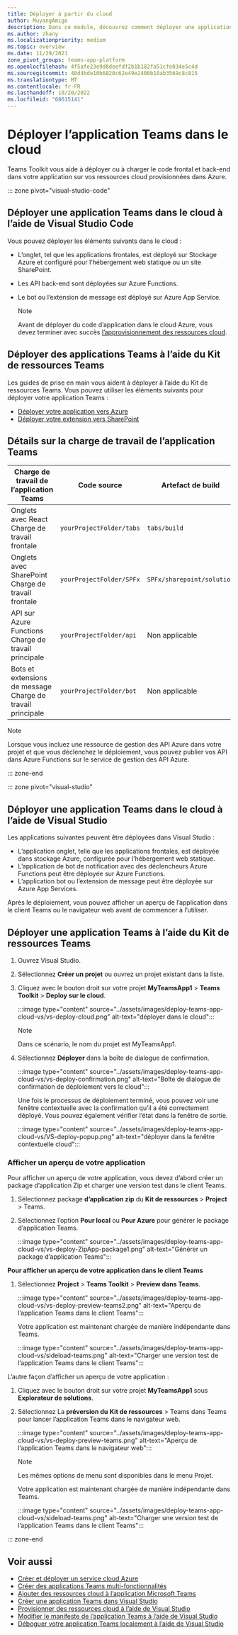 ```yaml
---
title: Déployer à partir du cloud
author: MuyangAmigo
description: Dans ce module, découvrez comment déployer une application dans le cloud, Azure ou SharePoint et déployer des applications Teams à l’aide du Kit de ressources Teams
ms.author: zhany
ms.localizationpriority: medium
ms.topic: overview
ms.date: 11/29/2021
zone_pivot_groups: teams-app-platform
ms.openlocfilehash: 4f5afe23e9d8deefdf2b1b182fa51cfe034e5c4d
ms.sourcegitcommit: 40d4bde10b6820c62e49e2400b10ab3569c8c815
ms.translationtype: MT
ms.contentlocale: fr-FR
ms.lasthandoff: 10/20/2022
ms.locfileid: "68615141"
---
```

# <a name="deploy-teams-app-to-the-cloud"></a>Déployer l’application Teams dans le cloud

Teams Toolkit vous aide à déployer ou à charger le code frontal et back-end dans votre application sur vos ressources cloud provisionnées dans Azure.

::: zone pivot="visual-studio-code"

## <a name="deploy-teams-app-to-the-cloud-using-visual-studio-code"></a>Déployer une application Teams dans le cloud à l’aide de Visual Studio Code

Vous pouvez déployer les éléments suivants dans le cloud :

* L’onglet, tel que les applications frontales, est déployé sur Stockage Azure et configuré pour l’hébergement web statique ou un site SharePoint.
* Les API back-end sont déployées sur Azure Functions.
* Le bot ou l’extension de message est déployé sur Azure App Service.

  > [!NOTE]
  > Avant de déployer du code d’application dans le cloud Azure, vous devez terminer avec succès [l’approvisionnement des ressources cloud](provision.md).

## <a name="deploy-teams-apps-using-teams-toolkit"></a>Déployer des applications Teams à l’aide du Kit de ressources Teams

Les guides de prise en main vous aident à déployer à l’aide du Kit de ressources Teams. Vous pouvez utiliser les éléments suivants pour déployer votre application Teams :

* [Déployer votre application vers Azure](/microsoftteams/platform/sbs-gs-javascript?tabs=vscode%2Cvsc%2Cviscode%2Cvcode&tutorial-step=8&branch)
* [Déployer votre extension vers SharePoint](/microsoftteams/platform/sbs-gs-spfx?tabs=vscode%2Cviscode&tutorial-step=4&branch)

## <a name="details-on-teams-app-workload"></a>Détails sur la charge de travail de l’application Teams

| Charge de travail de l’application Teams | Code source | Artefact de build| Ressource cible |
|-------------|----------|---------------|---------------|
|Onglets avec React </br> Charge de travail frontale| `yourProjectFolder/tabs`| `tabs/build` |Stockage Azure |
|Onglets avec SharePoint </br> Charge de travail frontale | `yourProjectFolder/SPFx`| `SPFx/sharepoint/solution` |Catalogue des applications SharePoint |
|API sur Azure Functions </br> Charge de travail principale | `yourProjectFolder/api`| Non applicable |Azure Functions |
|Bots et extensions de message </br> Charge de travail principale | `yourProjectFolder/bot` | Non applicable | Azure App Service |

> [!NOTE]
> Lorsque vous incluez une ressource de gestion des API Azure dans votre projet et que vous déclenchez le déploiement, vous pouvez publier vos API dans Azure Functions sur le service de gestion des API Azure.

::: zone-end

::: zone pivot="visual-studio"

## <a name="deploy-teams-app-to-the-cloud-using-visual-studio"></a>Déployer une application Teams dans le cloud à l’aide de Visual Studio

Les applications suivantes peuvent être déployées dans Visual Studio :

* L’application onglet, telle que les applications frontales, est déployée dans stockage Azure, configurée pour l’hébergement web statique.
* L’application de bot de notification avec des déclencheurs Azure Functions peut être déployée sur Azure Functions.
* L’application bot ou l’extension de message peut être déployée sur Azure App Services.

Après le déploiement, vous pouvez afficher un aperçu de l’application dans le client Teams ou le navigateur web avant de commencer à l’utiliser.

## <a name="deploy-teams-app-using-teams-toolkit"></a>Déployer une application Teams à l’aide du Kit de ressources Teams

1. Ouvrez Visual Studio.
1. Sélectionnez **Créer un projet** ou ouvrez un projet existant dans la liste.
1. Cliquez avec le bouton droit sur votre projet **MyTeamsApp1** > **Teams Toolkit** > **Deploy sur le cloud**.

   :::image type="content" source="../assets/images/deploy-teams-app-cloud-vs/vs-deploy-cloud.png" alt-text="déployer dans le cloud":::

   > [!NOTE]
   > Dans ce scénario, le nom du projet est MyTeamsApp1.

1. Sélectionnez **Déployer** dans la boîte de dialogue de confirmation.

   :::image type="content" source="../assets/images/deploy-teams-app-cloud-vs/vs-deploy-confirmation.png" alt-text="Boîte de dialogue de confirmation de déploiement vers le cloud":::

   Une fois le processus de déploiement terminé, vous pouvez voir une fenêtre contextuelle avec la confirmation qu’il a été correctement déployé. Vous pouvez également vérifier l’état dans la fenêtre de sortie.

   :::image type="content" source="../assets/images/deploy-teams-app-cloud-vs/VS-deploy-popup.png" alt-text="déployer dans la fenêtre contextuelle cloud":::

### <a name="preview-your-app"></a>Afficher un aperçu de votre application

Pour afficher un aperçu de votre application, vous devez d’abord créer un package d’application Zip et charger une version test dans le client Teams.

1. Sélectionnez package **d’application zip** du **Kit de ressources** >  **Project** >  Teams.
1. Sélectionnez l’option **Pour local** ou **Pour Azure** pour générer le package d’application Teams.

   :::image type="content" source="../assets/images/deploy-teams-app-cloud-vs/vs-deploy-ZipApp-package1.png" alt-text="Générer un package d’application Teams":::

**Pour afficher un aperçu de votre application dans le client Teams**

1. Sélectionnez **Project** > **Teams Toolkit** > **Preview dans Teams**.

   :::image type="content" source="../assets/images/deploy-teams-app-cloud-vs/vs-deploy-preview-teams2.png" alt-text="Aperçu de l’application Teams dans le client Teams":::

   Votre application est maintenant chargée de manière indépendante dans Teams.

   :::image type="content" source="../assets/images/deploy-teams-app-cloud-vs/sideload-teams.png" alt-text="Charger une version test de l’application Teams dans le client Teams":::

L’autre façon d’afficher un aperçu de votre application :

1. Cliquez avec le bouton droit sur votre projet **MyTeamsApp1** sous **Explorateur de solutions**.
1. Sélectionnez La **préversion du** **Kit de ressources** >  Teams dans Teams pour lancer l’application Teams dans le navigateur web.

   :::image type="content" source="../assets/images/deploy-teams-app-cloud-vs/vs-deploy-preview-teams.png" alt-text="Aperçu de l’application Teams dans le navigateur web":::

   > [!NOTE]
   > Les mêmes options de menu sont disponibles dans le menu Projet.

   Votre application est maintenant chargée de manière indépendante dans Teams.

   :::image type="content" source="../assets/images/deploy-teams-app-cloud-vs/sideload-teams.png" alt-text="Charger une version test de l’application Teams dans le client Teams":::

::: zone-end

## <a name="see-also"></a>Voir aussi

* [Créer et déployer un service cloud Azure](/azure/cloud-services/cloud-services-how-to-create-deploy-portal)
* [Créer des applications Teams multi-fonctionnalités](add-capability.md)
* [Ajouter des ressources cloud à l’application Microsoft Teams](add-resource.md)
* [Créer une application Teams dans Visual Studio](create-new-teams-app-for-Visual-Studio.md)
* [Provisionner des ressources cloud à l’aide de Visual Studio](provision-cloud-resources.md)
* [Modifier le manifeste de l’application Teams à l’aide de Visual Studio](VS-TeamsFx-preview-and-customize-app-manifest.md)
* [Déboguer votre application Teams localement à l’aide de Visual Studio](debug-teams-app-visual-studio.md)
